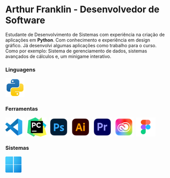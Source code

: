 # Arthur Franklin - Desenvolvedor de Software

Estudante de Desenvolvimento de Sistemas com experiência na criação de aplicações em **Python**. Com conhecimento e experiência em design gráfico. Já desenvolvi algumas aplicações como trabalho para o curso. Como por exemplo: Sistema de gerenciamento de dados, sistemas avançados de cálculos e, um minigame interativo.

### Linguagens
<img src="https://github.com/arthurcfranklin/arthurcfranklin/blob/main/icons/python.svg" alt="VSCode" width="60" height="60">&nbsp;

### Ferramentas
<img src="https://github.com/arthurcfranklin/arthurcfranklin/blob/main/icons/vscode.svg" alt="VsCode" width="60" height="60">&nbsp;
<img src="https://github.com/arthurcfranklin/arthurcfranklin/blob/main/icons/pycharm.svg" alt="Pycharm" width="60" height="60">&nbsp;
<img src="https://github.com/arthurcfranklin/arthurcfranklin/blob/main/icons/photoshop.svg" alt="Photoshop" width="60" height="60">&nbsp;
<img src="https://github.com/arthurcfranklin/arthurcfranklin/blob/main/icons/illustrator.svg" alt="Illustrator" width="60" height="60">&nbsp;
<img src="https://github.com/arthurcfranklin/arthurcfranklin/blob/main/icons/premiere.svg" alt="Premiere" width="60" height="60">&nbsp;
<img src="https://github.com/arthurcfranklin/arthurcfranklin/blob/main/icons/creativecloud.svg" alt="Creative" width="60" height="60">&nbsp;
<img src="https://github.com/arthurcfranklin/arthurcfranklin/blob/main/icons/figma.svg" alt="Figma" width="60" height="60">&nbsp;

### Sistemas
<img src="https://github.com/arthurcfranklin/arthurcfranklin/blob/main/icons/windows11.png" alt="Windows11" width="50" height="50">&nbsp;
